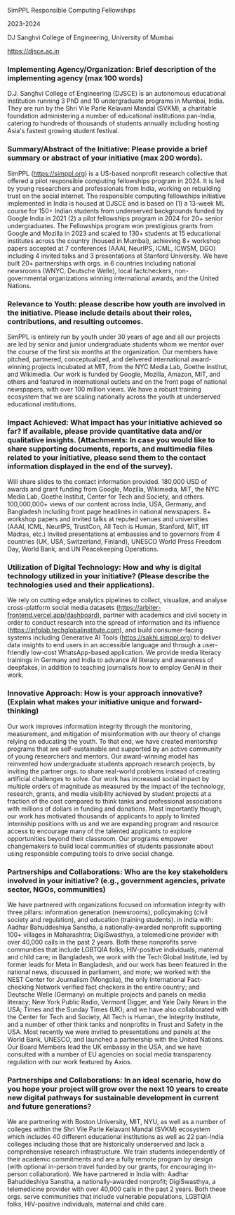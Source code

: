 SimPPL Responsible Computing Fellowships

2023-2024

DJ Sanghvi College of Engineering, University of Mumbai

https://djsce.ac.in

### Implementing Agency/Organization: Brief description of the implementing agency (max 100 words)

D.J. Sanghvi College of Engineering (DJSCE) is an autonomous educational institution running 3 PhD and 10 undergraduate programs in Mumbai, India. They are run by the Shri Vile Parle Kelavani Mandal (SVKM), a charitable foundation administering a number of educational institutions pan-India, catering to hundreds of thousands of students annually including hosting Asia's fastest growing student festival.

### Summary/Abstract of the Initiative: Please provide a brief summary or abstract of your initiative (max 200 words).

SimPPL (https://simppl.org) is a US-based nonprofit research collective that offered a pilot responsible computing fellowships program in 2024. It is led by young researchers and professionals from India, working on rebuilding trust on the social internet. The responsible computing fellowships initiative implemented in India is housed at DJSCE and is based on (1) a 13-week ML course for 150+ Indian students from underserved backgrounds funded by Google India in 2021 (2) a pilot fellowships program in 2024 for 20+ senior undergraduates. The Fellowships program won prestigious grants from Google and Mozilla in 2023 and scaled to 130+ students at 15 educational institutes across the country (housed in Mumbai), achieving 8+ workshop papers accepted at 7 conferences (AAAI, NeurIPS, ICML, ICWSM, DGO) including 4 invited talks and 3 presentations at Stanford University. We have built 20+ partnerships with orgs. in 6 countries including national newsrooms (WNYC, Deutsche Welle), local factcheckers, non-governmental organizations winning international awards, and the United Nations.

### Relevance to Youth: please describe how youth are involved in the initiative. Please include details about their roles, contributions, and resulting outcomes.

SimPPL is entirely run by youth under 30 years of age and all our projects are led by senior and junior undergraduate students whom we mentor over the course of the first six months at the organization. Our members have pitched, partnered, conceptualized, and delivered international award-winning projects incubated at MIT, from the NYC Media Lab, Goethe Institut, and Wikimedia. Our work is funded by Google, Mozilla, Amazon, MIT, and others and featured in international outlets and on the front page of national newspapers, with over 100 million views. We have a robust training ecosystem that we are scaling nationally across the youth at underserved educational institutions.



### Impact Achieved: What impact has your initiative achieved so far? If available, please provide quantitative data and/or qualitative insights. (Attachments: In case you would like to share supporting documents, reports, and multimedia files related to your initiative, please send them to the contact information displayed in the end of the survey).

Will share slides to the contact information provided.
180,000 USD of awards and grant funding from Google, Mozilla, Wikimedia, MIT, the NYC Media Lab, Goethe Institut, Center for Tech and Society, and others.
100,000,000+ views of our content across India, USA, Germany, and Bangladesh including front page headlines in national newspapers.
8+ workshop papers and invited talks at reputed venues and universities (AAAI, ICML, NeurIPS, TrustCon, All Tech is Human, Stanford, MIT, IIT Madras, etc.)
Invited presentations at embassies and to governors from 4 countries (UK, USA, Switzerland, Finland), UNESCO World Press Freedom Day, World Bank, and UN Peacekeeping Operations.

### Utilization of Digital Technology: How and why is digital technology utilized in your initiative? (Please describe the technologies used and their applications). 


We rely on cutting edge analytics pipelines to collect, visualize, and analyse cross-platform social media datasets (https://arbiter-frontend.vercel.app/dashboard), partner with academics and civil society in order to conduct research into the spread of information and its influence (https://infolab.techglobalinstitute.com), and build consumer-facing systems including Generative AI Tools (https://sakhi.simppl.org) to deliver data insights to end users in an accessible language and through a user-friendly low-cost WhatsApp-based application. We provide media literacy trainings in Germany and India to advance AI literacy and awareness of deepfakes, in addition to teaching journalists how to employ GenAI in their work.

### Innovative Approach: How is your approach innovative? (Explain what makes your initiative unique and forward-thinking)

Our work improves information integrity through the monitoring, measurement, and mitigation of misinformation with our theory of change relying on educating the youth. To that end, we have created mentorship programs that are self-sustainable and supported by an active community of young researchers and mentors. Our award-winning model has reinvented how undergraduate students approach research projects, by inviting the partner orgs. to share real-world problems instead of creating artificial challenges to solve. Our work has increased social impact by multiple orders of magnitude as measured by the impact of the technology, research, grants, and media visibility achieved by student projects at a fraction of the cost compared to think tanks and professional associations with millions of dollars in funding and donations. Most importantly though, our work has motivated thousands of applicants to apply to limited internship positions with us and we are expanding program and resource access to encourage many of the talented applicants to explore opportunities beyond their classroom. Our programs empower changemakers to build local communities of students passionate about using responsible computing tools to drive social change.

### Partnerships and Collaborations: Who are the key stakeholders involved in your initiative? (e.g., government agencies, private sector, NGOs, communities)

We have partnered with organizations focused on information integrity with three pillars: information generation (newsrooms), policymaking (civil society and regulation), and education (training students). in India with: Aadhar Bahuddeshiya Sanstha, a nationally-awarded nonprofit supporting 100+ villages in Maharashtra; DigiSwasthya, a telemedicine provider with over 40,000 calls in the past 2 years. Both these nonprofits serve communities that include LGBTQIA folks, HIV-positive individuals, maternal and child care; in Bangladesh, we work with the Tech Global Institute, led by former leads for Meta in Bangladesh, and our work has been featured in the national news, discussed in parliament, and more; we worked with the NEST Center for Journalism (Mongolia), the only International Fact-checking Network verified fact checkers in the entire country; and Deutsche Welle (Germany) on multiple projects and panels on media literacy; New York Public Radio, Vermont Digger, and Yale Daily News in the USA; Times and the Sunday Times (UK); and we have also collaborated with the Center for Tech and Society, All Tech is Human, the Integrity Institute, and a number of other think tanks and nonprofits in Trust and Safety in the USA. Most recently we were invited to presentations and panels at the World Bank, UNESCO, and launched a partnership with the United Nations. Our Board Members lead the UK embassy in the USA, and we have consulted with a number of EU agencies on social media transparency regulation with our work featured by Axios. 



### Partnerships and Collaborations: In an ideal scenario, how do you hope your project will grow over the next 10 years to create new digital pathways for sustainable development in current and future generations?

We are partnering with Boston University, MIT, NYU, as well as a number of colleges within the Shri Vile Parle Kelavani Mandal (SVKM) ecosystem which includes 40 different educational institutions as well as 22 pan-India colleges including those that are historically underserved and lack a comprehensive research infrastructure. We train students independently of their academic commitments and are a fully remote program by design (with optional in-person travel funded by our grants, for encouraging in-person collaboration). We have partnered in India with: Aadhar Bahuddeshiya Sanstha, a nationally-awarded nonprofit; DigiSwasthya, a telemedicine provider with over 40,000 calls in the past 2 years. Both these orgs. serve communities that include vulnerable populations, LGBTQIA folks, HIV-positive individuals, maternal and child care.


